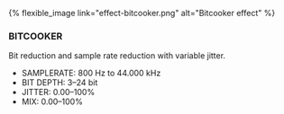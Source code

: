 {% flexible_image link="effect-bitcooker.png" alt="Bitcooker effect" %}

### BITCOOKER
Bit reduction and sample rate reduction with variable jitter.

* SAMPLERATE: 800 Hz to 44.000 kHz
* BIT DEPTH: 3–24 bit
* JITTER: 0.00–100%
* MIX: 0.00–100%
